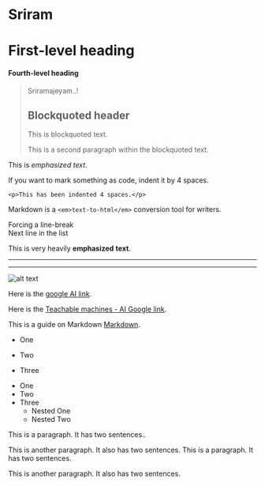 # Sriram

# First-level heading

#### Fourth-level heading

> Sriramajeyam..!
>
> ## Blockquoted header  
>
> This is blockquoted text.  
>
> This is a second paragraph within the blockquoted text.  

This is *emphasized* _text_.


If you want to mark something as code, indent it by 4 spaces.

    <p>This has been indented 4 spaces.</p>


Markdown is a `<em>text-to-html</em>` conversion tool for writers.

Forcing a line-break  
Next line in the list

This is very heavily **emphasized** __text__.

***

___


![alt text](https://www.google.com/images/branding/googlelogo/2x/googlelogo_color_272x92dp.png "SriRamajeyam")

Here is the [google AI link](https://g.co/).


Here is the [Teachable machines - AI Google link](https://teachablemachine.withgoogle.com/ "Teachable Machines").


This is a guide on Markdown [Markdown][1].

[1]: https://en.wikipedia.org/wiki/Markdown        "Markdown"


+ One
- Two
* Three


+ One
+ Two
+ Three
    - Nested One
    - Nested Two

This is a paragraph. It has two sentences..

This is another paragraph. It also has two sentences.  This is a paragraph. It has two sentences.

This is another paragraph. It also has two sentences.
